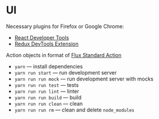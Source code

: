 UI
=============================

Necessary plugins for Firefox or Google Chrome:
- [React Developer Tools](https://github.com/facebook/react-devtools)
- [Redux DevTools Extension](https://github.com/zalmoxisus/redux-devtools-extension)

Action objects in format of [Flux Standard Action](https://github.com/acdlite/flux-standard-action)

* `yarn` — install dependencies
* `yarn run start` — run development server
* `yarn run run mock` — run development server with mocks
* `yarn run run test` — tests
* `yarn run run lint` — linter
* `yarn run run build` — build
* `yarn run run clean` — clean
* `yarn run run rm` — clean and delete `node_modules`
